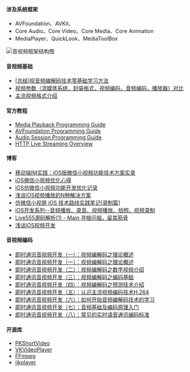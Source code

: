 #### 涉及系统框架
* AVFoundation、AVKit、
* Core Audio、Core Video、Core Media、Core Animation
* MediaPlayer、QuickLook、MediaToolBox

![音视频框架结构图](https://raw.githubusercontent.com/skyming/Study/master/Images/AudioVisualFramework.png)


#### 音视频基础
* [[总结]视音频编解码技术零基础学习方法](http://blog.csdn.net/leixiaohua1020/article/details/18893769) 
* [视频参数（流媒体系统，封装格式，视频编码，音频编码，播放器）对比](http://blog.csdn.net/leixiaohua1020/article/details/11842919) 
* [主流视频格式介绍](http://www.cnblogs.com/wind128/p/4437675.html)

#### 官方教程
* [Media Playback Programming Guide ](https://developer.apple.com/library/content/documentation/AudioVideo/Conceptual/MediaPlaybackGuide/Contents/Resources/en.lproj/Introduction/Introduction.html)
* [AVFoundation Programming Guide](https://developer.apple.com/library/content/documentation/AudioVideo/Conceptual/AVFoundationPG/Articles/00_Introduction.html)
* [Audio Session Programming Guide](https://developer.apple.com/library/content/documentation/Audio/Conceptual/AudioSessionProgrammingGuide/Introduction/Introduction.html)
* [HTTP Live Streaming Overview](https://developer.apple.com/library/content/documentation/NetworkingInternet/Conceptual/StreamingMediaGuide/Introduction/Introduction.html)


#### 博客
* [移动端IM实践：iOS版微信小视频功能技术方案实录](http://www.52im.net/thread-126-1-1.html)
* [iOS微信小视频优化心得](https://mp.weixin.qq.com/s?__biz=MzAwNDY1ODY2OQ==&mid=207686973&idx=1&sn=1883a6c9fa0462dd5596b8890b6fccf6)
* [iOS仿微信小视频功能开发优化记录](http://www.jianshu.com/p/6d35bb53f4ac)
* [浅谈iOS视频播放的N种解决方案](http://www.jianshu.com/p/3618a9116660)
* [仿微信小视屏 iOS 技术路线实践笔记[录制篇]](https://github.com/Damonvvong/iOSDevNotes/blob/master/Notes/videorecoder.md) 
* [iOS开发系列--音频播放、录音、视频播放、拍照、视频录制](http://www.cnblogs.com/kenshincui/p/4186022.html)
* [Live555源码解析(1) - Main 寻根问祖，留其筋骨](http://www.jianshu.com/p/1ef8734eb9fb)
* [浅谈iOS视频开发](http://www.cnblogs.com/booksky/p/5213198.html)

#### 音视频编码
* [即时通讯音视频开发（一）：视频编解码之理论概述](http://www.52im.net/thread-228-1-1.html)
* [即时通讯音视频开发（一）：视频编解码之理论概述](http://www.52im.net/thread-229-1-1.html)
* [即时通讯音视频开发（二）：视频编解码之数字视频介绍](http://www.52im.net/thread-230-1-1.html)
* [即时通讯音视频开发（三）：视频编解码之编码基础](http://www.52im.net/thread-231-1-1.html)
* [即时通讯音视频开发（四）：视频编解码之预测技术介绍](http://www.52im.net/thread-232-1-1.html)
* [即时通讯音视频开发（五）：认识主流视频编码技术H.264](http://www.52im.net/thread-233-1-1.html)
* [即时通讯音视频开发（六）：如何开始音频编解码技术的学习](http://www.52im.net/thread-234-1-1.html)
* [即时通讯音视频开发（七）：音频基础及编码原理入门](http://www.52im.net/thread-235-1-1.html)
* [即时通讯音视频开发（八）：常见的实时语音通讯编码标准](http://www.52im.net/thread-236-1-1.html)

#### 开源库

* [PKShortVideo](https://github.com/pepsikirk/PKShortVideo) 
* [VKVideoPlayer](https://github.com/viki-org/VKVideoPlayer) 
* [FFmpeg](https://github.com/FFmpeg/FFmpeg)
* [ijkplayer](https://github.com/Bilibili/ijkplayer)
